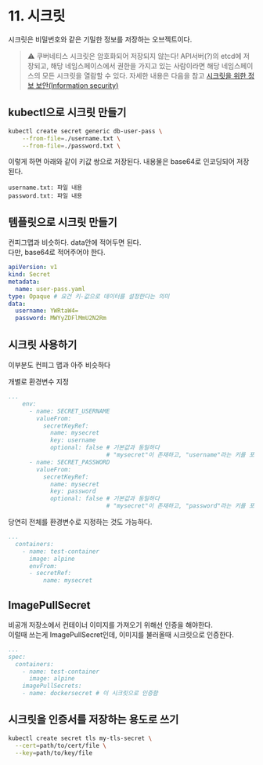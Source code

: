 # 11. 시크릿

시크릿은 비밀번호와 같은 기밀한 정보를 저장하는 오브젝트이다.

> ⚠️ 쿠버네티스 시크릿은 암호화되어 저장되지 않는다! 
> API서버(?)의 etcd에 저장되고,
> 해당 네임스페이스에서 권한을 가지고 있는 사람이라면 해당 네임스페이스의 모든 시크릿을 열람할 수 있다.
> 자세한 내용은 다음을 참고
> [시크릿을 위한 정보 보안(Information security)](https://kubernetes.io/ko/docs/concepts/configuration/secret/#%EC%8B%9C%ED%81%AC%EB%A6%BF%EC%9D%84-%EC%9C%84%ED%95%9C-%EC%A0%95%EB%B3%B4-%EB%B3%B4%EC%95%88-information-security)

## kubectl으로 시크릿 만들기

```bash
kubectl create secret generic db-user-pass \
    --from-file=./username.txt \
    --from-file=./password.txt \
```

이렇게 하면 아래와 같이 키값 쌍으로 저장된다.
내용물은 base64로 인코딩되어 저장된다.
```
username.txt: 파일 내용
password.txt: 파일 내용
```

## 템플릿으로 시크릿 만들기

컨피그맵과 비슷하다. data안에 적어두면 된다.  
다만, base64로 적어주어야 한다.  
```yaml
apiVersion: v1
kind: Secret
metadata:
  name: user-pass.yaml
type: Opaque # 요건 키-값으로 데이터를 설정한다는 의미
data:
  username: YWRtaW4=
  password: MWYyZDFlMmU2N2Rm
```

## 시크릿 사용하기

이부분도 컨피그 맵과 아주 비슷하다

개별로 환경변수 지정
```yaml
...
    env:
      - name: SECRET_USERNAME
        valueFrom:
          secretKeyRef:
            name: mysecret
            key: username
            optional: false # 기본값과 동일하다
                            # "mysecret"이 존재하고, "username"라는 키를 포함해야 한다
      - name: SECRET_PASSWORD
        valueFrom:
          secretKeyRef:
            name: mysecret
            key: password
            optional: false # 기본값과 동일하다
                            # "mysecret"이 존재하고, "password"라는 키를 포함해야 한다
```

당연히 전체를 환경변수로 지정하는 것도 가능하다.
```yaml
...
  containers:
    - name: test-container
      image: alpine
      envFrom:
      - secretRef:
          name: mysecret
```

## ImagePullSecret

비공개 저장소에서 컨테이너 이미지를 가져오기 위해선 인증을 해야한다.  
이럴때 쓰는게 ImagePullSecret인데, 이미지를 불러올때 시크릿으로 인증한다.
```yaml
...
spec:
  containers:
    - name: test-container
      image: alpine
    imagePullSecrets:
    - name: dockersecret # 이 시크릿으로 인증함
```

## 시크릿을 인증서를 저장하는 용도로 쓰기

```bash
kubectl create secret tls my-tls-secret \
  --cert=path/to/cert/file \
  --key=path/to/key/file
```